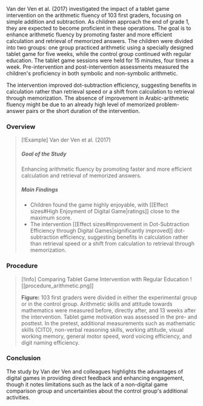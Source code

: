 Van der Ven et al. (2017) investigated the impact of a tablet game intervention on the arithmetic fluency of 103 first graders, focusing on simple addition and subtraction. As children approach the end of grade 1, they are expected to become proficient in these operations. The goal is to enhance arithmetic fluency by promoting faster and more efficient calculation and retrieval of memorized answers. The children were divided into two groups: one group practiced arithmetic using a specially designed tablet game for five weeks, while the control group continued with regular education. The tablet game sessions were held for 15 minutes, four times a week. Pre-intervention and post-intervention assessments measured the children's proficiency in both symbolic and non-symbolic arithmetic.

The intervention improved dot-subtraction efficiency, suggesting benefits in calculation rather than retrieval speed or a shift from calculation to retrieval through memorization. The absence of improvement in Arabic-arithmetic fluency might be due to an already high level of memorized problem-answer pairs or the short duration of the intervention.

### Overview

>[!Example] Van der Ven et al. (2017)
>##### Goal of the Study
>Enhancing arithmetic fluency by promoting faster and more efficient calculation and retrieval of memorized answers.
>##### Main Findings
>- Children found the game highly enjoyable, with [[Effect sizes#High Enjoyment of Digital Game|ratings]] close to the maximum score.
>- The intervention [[Effect sizes#Improvement in Dot-Subtraction Efficiency through Digital Games|significantly improved]] dot-subtraction efficiency, suggesting benefits in calculation rather than retrieval speed or a shift from calculation to retrieval through memorization.




### Procedure

>[!info] Comparing Tablet Game Intervention with Regular Education
>![[procedure_arithmetic.png]]
>
>**Figure:** 103 first graders were divided in either the experimental group or in the control group. Arithmetic skills and attitude towards mathematics were measured before, directly after, and 13 weeks after the intervention. Tablet game motivation was assessed in the pre- and posttest. In the pretest, additional measurements such as mathematic skills (CITO), non-verbal reasoning skills, working attitude, visual working memory, general motor speed, word voicing efficiency, and digit naming efficiency.


### Conclusion

The study by Van der Ven and colleagues highlights the advantages of digital games in providing direct feedback and enhancing engagement, though it notes limitations such as the lack of a non-digital game comparison group and uncertainties about the control group's additional activities.
